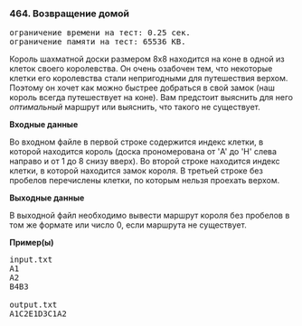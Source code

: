 ﻿### 464. Возвращение домой

<pre>ограничение времени на тест: 0.25 сек.
ограничение памяти на тест: 65536 KB.</pre>

Король шахматной доски размером 8х8 находится на коне в одной из клеток своего королевства. Он очень озабочен тем, что некоторые клетки его королевства стали непригодными для путешествия верхом. Поэтому он хочет как можно быстрее добраться в свой замок (наш король всегда путешествует на коне).
Вам предстоит выяснить для него *оптимальный* маршрут или выяснить, что такого не существует. 

**Входные данные**

Во входном файле в первой строке содержится индекс клетки, в которой находится король (доска прономерована от 'A' до 'H' слева направо и от 1 до 8 снизу вверх). Во второй строке находится индекс клетки, в которой находится замок короля. В третьей строке без пробелов перечислены клетки, по которым нельзя проехать верхом.

**Выходные данные**

В выходной файл необходимо вывести маршрут короля без пробелов в том же формате или число 0, если маршрута не существует.

**Пример(ы)**

<pre>input.txt
A1
A2
B4B3

output.txt
A1C2E1D3C1A2</pre>